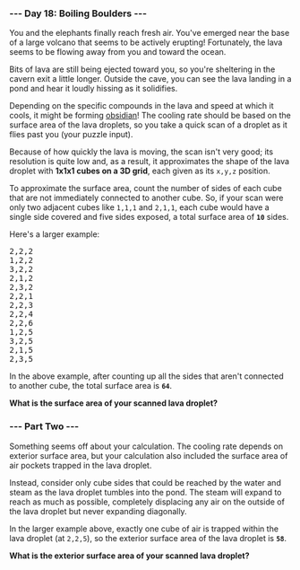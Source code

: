### --- Day 18: Boiling Boulders ---

You and the elephants finally reach fresh air. You've emerged near the base of a large volcano that
seems to be actively erupting! Fortunately, the lava seems to be flowing away from you and toward
the ocean.

Bits of lava are still being ejected toward you, so you're sheltering in the cavern exit a little
longer. Outside the cave, you can see the lava landing in a pond and hear it loudly hissing as it
solidifies.

Depending on the specific compounds in the lava and speed at which it cools, it might be forming
[obsidian](https://en.wikipedia.org/wiki/Obsidian)! The cooling rate should be based on the surface
area of the lava droplets, so you take a quick scan of a droplet as it flies past you (your puzzle
input).

Because of how quickly the lava is moving, the scan isn't very good; its resolution is quite low
and, as a result, it approximates the shape of the lava droplet with <b>1x1x1 cubes on a 3D
grid</b>, each given as its <code>x,y,z</code> position.

To approximate the surface area, count the number of sides of each cube that are not immediately
connected to another cube. So, if your scan were only two adjacent cubes like <code>1,1,1</code> and
<code>2,1,1</code>, each cube would have a single side covered and five sides exposed, a total
surface area of <code><b>10</b></code> sides.

Here's a larger example:

<pre>
2,2,2
1,2,2
3,2,2
2,1,2
2,3,2
2,2,1
2,2,3
2,2,4
2,2,6
1,2,5
3,2,5
2,1,5
2,3,5
</pre>

In the above example, after counting up all the sides that aren't connected to another cube, the
total surface area is <code><b>64</b></code>.

<b>What is the surface area of your scanned lava droplet?</b>

### --- Part Two ---

Something seems off about your calculation. The cooling rate depends on exterior surface area, but
your calculation also included the surface area of air pockets trapped in the lava droplet.

Instead, consider only cube sides that could be reached by the water and steam as the lava droplet
tumbles into the pond. The steam will expand to reach as much as possible, completely displacing any
air on the outside of the lava droplet but never expanding diagonally.

In the larger example above, exactly one cube of air is trapped within the lava droplet (at
<code>2,2,5</code>), so the exterior surface area of the lava droplet is <code><b>58</b></code>.

<b>What is the exterior surface area of your scanned lava droplet?</b>